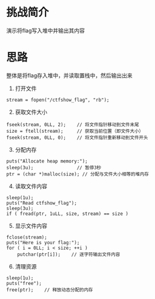 # 挑战简介
演示将flag写入堆中并输出其内容

# 思路
整体是将flag存入堆中，并读取置栈中，然后输出出来  

1. 打开文件
```
stream = fopen("/ctfshow_flag", "rb");
```

2. 获取文件大小
```
fseek(stream, 0LL, 2);    // 将文件指针移动到文件末尾
size = ftell(stream);     // 获取当前位置（即文件大小）
fseek(stream, 0LL, 0);    // 将文件指针重新移动到文件开头
```


3. 分配内存
```
puts("Allocate heap memory:");
sleep(3u);                // 暂停3秒
ptr = (char *)malloc(size); // 分配与文件大小相等的堆内存
```

4. 读取文件内容
```
sleep(1u);
puts("Read ctfshow_flag");
sleep(3u);
if ( fread(ptr, 1uLL, size, stream) == size )
```

5. 显示文件内容
```
fclose(stream);
puts("Here is your flag:");
for ( i = 0LL; i < size; ++i )
    putchar(ptr[i]);    // 逐字符输出文件内容
```

6. 清理资源
```
sleep(1u);
puts("free");
free(ptr);    // 释放动态分配的内存
```
